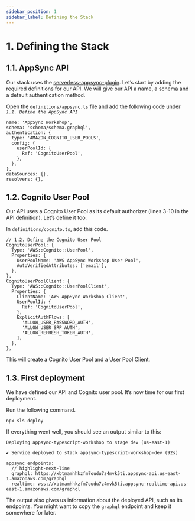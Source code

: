 ```yaml
---
sidebar_position: 1
sidebar_label: Defining the Stack
---
```


# 1. Defining the Stack

## 1.1. AppSync API

Our stack uses the [serverless-appsync-plugin](https://github.com/sid88in/serverless-appsync-plugin). Let’s start by adding the required definitions for our API. We will give our API a name, a schema and a default authentication method.

Open the `definitions/appsync.ts` file and add the following code under _`1.1. Define the AppSync API`_

```tsx showLineNumbers
name: 'AppSync Workshop',
schema: 'schema/schema.graphql',
authentication: {
  type: 'AMAZON_COGNITO_USER_POOLS',
  config: {
    userPoolId: {
      Ref: 'CognitoUserPool',
    },
  },
},
dataSources: {},
resolvers: {},
```

## 1.2. Cognito User Pool

Our API uses a Cognito User Pool as its default authorizer (lines 3-10 in the API definition). Let’s define it too.

In `definitions/cognito.ts`, add this code.

```tsx showLineNumbers
// 1.2. Define the Cognito User Pool
CognitoUserPool: {
  Type: 'AWS::Cognito::UserPool',
  Properties: {
    UserPoolName: 'AWS AppSync Workshop User Pool',
    AutoVerifiedAttributes: ['email'],
  },
},
CognitoUserPoolClient: {
  Type: 'AWS::Cognito::UserPoolClient',
  Properties: {
    ClientName: 'AWS AppSync Workshop Client',
    UserPoolId: {
      Ref: 'CognitoUserPool',
    },
    ExplicitAuthFlows: [
      'ALLOW_USER_PASSWORD_AUTH',
      'ALLOW_USER_SRP_AUTH',
      'ALLOW_REFRESH_TOKEN_AUTH',
    ],
  },
},
```

This will create a Cognito User Pool and a User Pool Client.

## 1.3. First deployment

We have defined our API and Cognito user pool. It’s now time for our first deployment.

Run the following command.

```shell
npx sls deploy
```

If everything went well, you should see an output similar to this:

```shell
Deploying appsync-typescript-workshop to stage dev (us-east-1)

✔ Service deployed to stack appsync-typescript-workshop-dev (92s)

appsync endpoints:
  // highlight-next-line
  graphql: https://xbtmamhhkzfm7oudu7z4mvk5ti.appsync-api.us-east-1.amazonaws.com/graphql
  realtime: wss://xbtmamhhkzfm7oudu7z4mvk5ti.appsync-realtime-api.us-east-1.amazonaws.com/graphql
```

The output also gives us information about the deployed API, such as its endpoints. You might want to copy the `graphql` endpoint and keep it somewhere for later.
